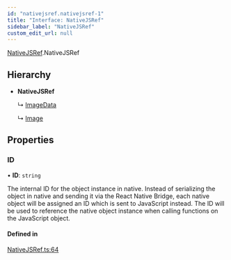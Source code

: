 ```yaml
---
id: "nativejsref.nativejsref-1"
title: "Interface: NativeJSRef"
sidebar_label: "NativeJSRef"
custom_edit_url: null
---
```


[NativeJSRef](../modules/nativejsref.md).NativeJSRef

## Hierarchy

- **NativeJSRef**

  ↳ [ImageData](canvasview.imagedata.md)

  ↳ [Image](imagemodule.image.md)

## Properties

### ID

• **ID**: `string`

The internal ID for the object instance in native. Instead of serializing
the object in native and sending it via the React Native Bridge, each
native object will be assigned an ID which is sent to JavaScript instead.
The ID will be used to reference the native object instance when calling
functions on the JavaScript object.

#### Defined in

[NativeJSRef.ts:64](https://github.com/pytorch/live/blob/2282cd5/react-native-pytorch-core/src/NativeJSRef.ts#L64)
